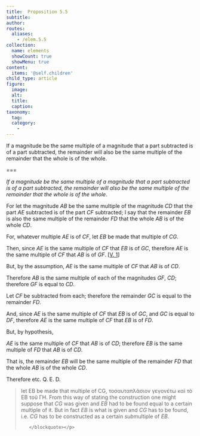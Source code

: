 ```yaml
---
title:  Proposition 5.5
subtitle: 
author:
routes:
  aliases:
    - /elem.5.5
collection:
  name: elements
  showCount: true
  showMenu: true
content:
  items: '@self.children'
child_type: article
figure:
  image:
  alt:
  title:
  caption:
taxonomy:
  tag:
  category:
    - 
---
```


<p><emph>If a magnitude be the same multiple of a magnitude that a part subtracted is of a part subtracted</emph>, <emph>the remainder will also be the same multiple of the remainder that the whole is of the whole</emph>. <lb n="5"/></p>

===

<p><em>If a magnitude be the same multiple of a magnitude that a part subtracted is of a part subtracted</em>, <em>the remainder will also be the same multiple of the remainder that the whole is of the whole</em>. <lb n="5"/></p>

<p>For let the magnitude <em>AB</em> be the same multiple of the magnitude <em>CD</em> that the part <em>AE</em> subtracted is of the part <em>CF</em> subtracted; I say that the remainder <em>EB</em> is also the same multiple of the remainder <em>FD</em> that the whole <em>AB</em> is of the whole <em>CD</em>. 
       <lb n="10"/></p>

<p>For, whatever multiple <em>AE</em> is of <em>CF</em>, let <em>EB</em> be made that multiple of <em>CG</em>. </p>

<p>Then, since <em>AE</em> is the same multiple of <em>CF</em> that <em>EB</em> is of <em>GC</em>, therefore <em>AE</em> is the same multiple of <em>CF</em> that <em>AB</em> is of <em>GF</em>. [<a href="/elem.5.1">V. 1</a>] <lb n="15"/></p>

<p>But, by the assumption, <em>AE</em> is the same multiple of <em>CF</em> that <em>AB</em> is of <em>CD</em>. </p>

<p>Therefore <em>AB</em> is the same multiple of each of the magnitudes <em>GF</em>, <em>CD</em>; <span class="center">therefore <em>GF</em> is equal to <em>CD</em>.</span>
       <lb n="20"/></p>

<p>Let <em>CF</em> be subtracted from each; therefore the remainder <em>GC</em> is equal to the remainder <em>FD</em>. <pb n="146"/></p>

<p>And, since <em>AE</em> is the same multiple of <em>CF</em> that <em>EB</em> is of <em>GC</em>, and <em>GC</em> is equal to <em>DF</em>, <lb n="25"/>therefore <em>AE</em> is the same multiple of <em>CF</em> that <em>EB</em> is of <em>FD</em>. </p>

<p>But, by hypothesis, </p>

<p><em>AE</em> is the same multiple of <em>CF</em> that <em>AB</em> is of <em>CD</em>; therefore <em>EB</em> is the same multiple of <em>FD</em> that <em>AB</em> is of <em>CD</em>. </p>

<p>That is, the remainder <em>EB</em> will be the same multiple of <lb n="30"/>the remainder <em>FD</em> that the whole <em>AB</em> is of the whole <em>CD</em>. </p>

<p>Therefore etc. Q. E. D.
<blockquote n="10" class="crit" place="unspecified" anchored="yes">
        
<p><span class="bold">let EB be made that multiple of CG</span>, <foreign lang="greek">τοσαυταπλάσιον γεγονέτω καὶ τὸ ΕΒ τοῦ ΓΗ</foreign>. From this way of stating the construction one might suppose that <em>CG</em> was given and <em>EB</em> had to be found equal to a certain multiple of it. But in fact <em>EB</em> is what is given and <em>CG</em> has to be found, i.e. <em>CG</em> has to be constructed as a certain <em>sub</em>multiple of <em>EB</em>.</p>

       </blockquote></p>
